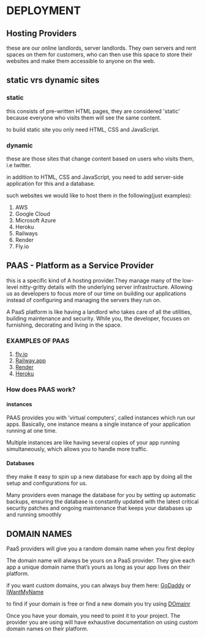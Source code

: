 # DEPLOYMENT

## Hosting Providers

these are our online landlords, server landlords. They own servers and rent spaces on them for customers, who can then use this space to store their websites and make them accessible to anyone on the web.

## static vrs dynamic sites

### static

this consists of pre-written HTML pages, they are considered 'static' because everyone who visits them will see the same content.

to build static site you only need HTML, CSS and JavaScript.

### dynamic

these are those sites that change content based on users who visits them, i.e twitter.

in addition to HTML, CSS and JavaScript, you need to add server-side application for this and a database.

such websites we would like to host them in the following(just examples):

1. AWS
2. Google Cloud
3. Microsoft Azure
4. Heroku
5. Railways
6. Render
7. Fly.io

## PAAS - Platform as a Service Provider

this is a specific kind of  A hosting provider.They manage many of the low-level nitty-gritty details with the underlying server infrastructure. Allowing us as developers to focus more of our time on building our applications instead of configuring and managing the servers they run on.

A PaaS platform is like having a landlord who takes care of all the utilities, building maintenance and security. While you, the developer, focuses on furnishing, decorating and living in the space.

### EXAMPLES OF PAAS

1. [fly.io](https://fly.io/)
2. [Railway.app](https://railway.app)
3. [Render](https://render.com/)
4. [Heroku](https://www.heroku.com/)

### How does PAAS work?

#### instances

PAAS provides you with 'virtual computers', called instances which run our apps. Basically, one instance means a single instance of your application running at one time.

Multiple instances are like having several copies of your app running simultaneously, which allows you to handle more traffic.

#### Databases

they make it easy to spin up a new database for each app by doing all the setup and configurations for us.

Many providers even manage the database for you by setting up automatic backups, ensuring the database is constantly updated with the latest critical security patches and ongoing maintenance that keeps your databases up and running smoothly

## DOMAIN NAMES

PaaS providers will give you a random domain name when you first deploy

The domain name will always be yours on a PaaS provider. They give each app a unique domain name that’s yours as long as your app lives on their platform.

if you want custom domains, you can always buy them here: [GoDaddy](https://www.godaddy.com/) or [IWantMyName](https://iwantmyname.com/)

to find if your domain is free or find a new domain you try using [DOmainr](https://domainr.com/)

Once you have your domain, you need to point it to your project. The provider you are using will have exhaustive documentation on using custom domain names on their platform.
